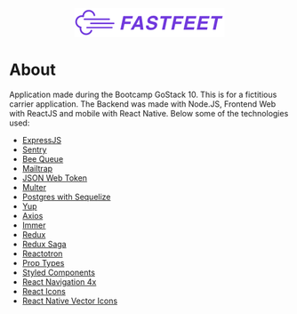 <p align="center"><img src=".github/fastfeet-logo.png"/></p>

# About

<p> Application made during the Bootcamp GoStack 10. This is for a fictitious carrier application. The Backend was made with Node.JS, Frontend Web with ReactJS and mobile with React Native. 
Below some of the technologies used: </p>

<ul>
  <a href="https://classic.yarnpkg.com/pt-BR/package/express"><li>ExpressJS</li></a>
  <a href="https://sentry.io/organizations/ilgssonbraga/issues/"><li>Sentry</li></a>
  <a href="https://github.com/bee-queue/bee-queue"><li>Bee Queue</li></a>
  <a href="https://mailtrap.io/"><li>Mailtrap</li></a>
  <a href="https://classic.yarnpkg.com/pt-BR/package/jsonwebtoken"><li>JSON Web Token</li></a>
  <a href="https://classic.yarnpkg.com/pt-BR/package/multer"><li>Multer</li></a>
  <a href="https://classic.yarnpkg.com/pt-BR/package/sequelize"><li>Postgres with Sequelize</li></a>
  <a href="https://classic.yarnpkg.com/pt-BR/package/yup"><li>Yup</li></a>
  <a href="https://classic.yarnpkg.com/pt-BR/package/axios"><li>Axios</li></a>
  <a href="https://classic.yarnpkg.com/pt-BR/package/immer"><li>Immer</li></a>
  <a href="https://classic.yarnpkg.com/pt-BR/package/redux"><li>Redux</li></a>
  <a href="https://classic.yarnpkg.com/pt-BR/package/redux-saga"><li>Redux Saga</li></a>
  <a href="https://classic.yarnpkg.com/pt-BR/package/reactotron-react-js"><li>Reactotron</li></a>
  <a href="https://classic.yarnpkg.com/pt-BR/package/prop-types"><li>Prop Types</li></a>
  <a href="https://classic.yarnpkg.com/pt-BR/package/styled-components"><li>Styled Components</li></a>
  <a href="https://classic.yarnpkg.com/pt-BR/package/react-navigation"><li>React Navigation 4x</li></a>
  <a href="https://classic.yarnpkg.com/pt-BR/package/react-icons"><li>React Icons</li></a>
  <a href="https://classic.yarnpkg.com/pt-BR/package/react-native-vector-icons"><li>React Native Vector Icons</li></a>
</ul>
